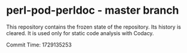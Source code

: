 # perl-pod-perldoc - master branch

This repository contains the frozen state of the repository.
Its history is cleared. It is used only for static code
analysis with Codacy.

Commit Time: 1729135253